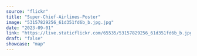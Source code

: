 ```yaml
---
source: "flickr"
title: "Super-Chief-Airlines-Poster"
image: "53157829256_61d351fd6b_b.jpg.jpg"
date: "2023-09-01"
link: "https://live.staticflickr.com/65535/53157829256_61d351fd6b_b.jpg"
draft: "false"
showcase: "map"
---
```

